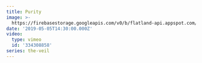 ```yaml
---
title: Purity
image: >-
  https://firebasestorage.googleapis.com/v0/b/flatland-api.appspot.com/o/sermons%2FScreen%20Shot%202019-05-05%20at%205.09.19%20PM.png?alt=media&token=bc87ba4f-0cd5-4795-879a-0c301e035457
date: '2019-05-05T14:30:00.000Z'
video:
  type: vimeo
  id: '334308858'
series: the-veil
---
```


